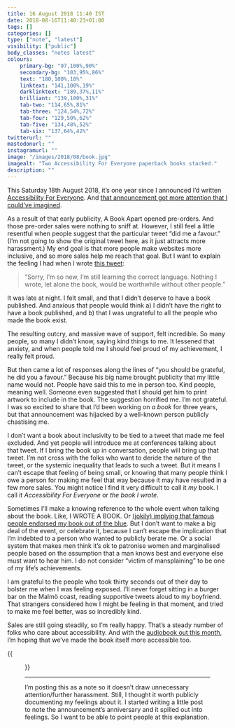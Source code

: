 ```yaml
---
title: 16 August 2018 11:40 IST
date: 2018-08-16T11:40:23+01:00
tags: []
categories: []
type: ["note", "latest"]
visibility: ["public"]
body_classes: "notes latest"
colours:
    primary-bg: "97,100%,90%"
    secondary-bg: "103,95%,86%"
    text: "180,100%,18%"
    linktext: "141,100%,19%"
    darklinktext: "189,37%,11%"
    brilliant: "139,100%,31%"
    tab-two: "114,65%,81%"
    tab-three: "124,54%,72%"
    tab-four: "129,50%,62%"
    tab-five: "134,48%,52%"
    tab-six: "137,64%,42%"
twitterurl: ""
mastodonurl: ""
instagramurl: ""
image: "/images/2018/08/book.jpg"
imagealt: "Two Accessibility For Everyone paperback books stacked."
description: ""
---
```


This Saturday 18th August 2018, it’s one year since I announced I’d written [Accessibility For Everyone](/book). And [that announcement got more attention that I could’ve imagined](https://www.teenvogue.com/story/book-mansplaining-twitter).<!--more-->

As a result of that early publicity, A Book Apart opened pre-orders. And those pre-order sales were nothing to sniff at. However, I still feel a little resentful when people suggest that the particular tweet “did me a favour.” (I’m not going to show the original tweet here, as it just attracts more harassment.) My end goal is that more people make websites more inclusive, and so more sales help me reach that goal. But I want to explain the feeling I had when I wrote [this tweet](https://twitter.com/laurakalbag/status/898666697162334208):

> “Sorry, I’m so new, I’m still learning the correct language. Nothing I wrote, let alone the book, would be worthwhile without other people.”

It was late at night. I felt small, and that I didn’t deserve to have a book published. And anxious that people would think a) I didn’t have the right to have a book published, and b) that I was ungrateful to all the people who made the book exist.

The resulting outcry, and massive wave of support, felt incredible. So many people, so many I didn’t know, saying kind things to me. It lessened that anxiety, and when people told me I should feel proud of my achievement, I really felt proud.

But then came a lot of responses along the lines of “you should be grateful, he did you a favour.” Because his big name brought publicity that my little name would not. People have said this to me in person too. Kind people, meaning well. Someone even suggested that I should get him to print artwork to include in the book. The suggestion horrified me. I’m not grateful. I was so excited to share that I’d been working on *a book* for three years, but that announcement was hijacked by a well-known person publicly chastising me.

I don’t want a book about inclusivity to be tied to a tweet that made me feel excluded. And yet people will introduce me at conferences talking about that tweet. If I bring the book up in conversation, people will bring up that tweet. I’m not cross with the folks who want to deride the nature of the tweet, or the systemic inequality that leads to such a tweet. But it means I can’t escape that feeling of being small, or knowing that many people think I owe a person for making me feel that way because it may have resulted in a few more sales. You might notice I find it very difficult to call it *my* book. I call it *Accessibility For Everyone* or *the book I wrote*.

Sometimes I’ll make a knowing reference to the whole event when talking about the book. Like, I WROTE A BOOK. Or [(jokily) implying that famous people endorsed my book out of the blue](/book). But I don’t want to make a big deal of the event, or celebrate it, because I can’t escape the implication that I’m indebted to a person who wanted to publicly berate me. Or a social system that makes men think it’s ok to patronise women and marginalised people based on the assumption that a man knows best and everyone else must want to hear him. I do not consider “victim of mansplaining” to be one of my life’s achievements.

I am grateful to the people who took thirty seconds out of their day to bolster me when I was feeling exposed. I’ll never forget sitting in a burger bar on the Malmö coast, reading supportive tweets aloud to my boyfriend. That strangers considered how I might be feeling in that moment, and tried to make me feel better, was so incredibly kind.

Sales are still going steadily, so I’m really happy. That’s a steady number of folks who care about accessibility. And with the [audiobook out this month](/accessibility-for-everyone-audiobook), I’m hoping that we’ve made the book itself more accessible too.

{{<figure class="note-image" src="/images/2018/08/book.jpg" link="https://abookapart.com/products/accessibility-for-everyone" alt="Two Accessibility For Everyone paperback books stacked.">}}

----

I’m posting this as a note so it doesn’t draw unnecessary attention/further harassment. Still, I thought it worth publicly documenting my feelings about it. I started writing a little post to note the announcement’s anniversary and it spilled out into feelings. So I want to be able to point people at this explanation.